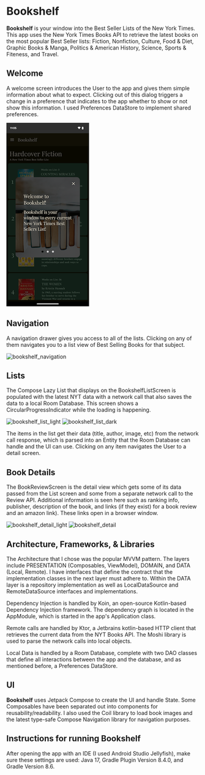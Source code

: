 # Bookshelf

**Bookshelf** is your window into the Best Seller Lists of the New York Times. This app uses the New York Times Books API to retrieve the latest books on the most popular Best Seller lists: Fiction, Nonfiction, Culture, Food & Diet, Graphic Books & Manga, Politics & American History, Science, Sports & Fiteness, and Travel. 

## Welcome
A welcome screen introduces the User to the app and gives them simple information about what to expect. Clicking out of this dialog triggers a change in a preference that indicates to the app whether to show or not show this information. I used Preferences DataStore to implement shared preferences.

![bookshelf_welcome](images/bookshelf_welcome.png)

## Navigation
A navigation drawer gives you access to all of the lists. Clicking on any of them navigates you to a list view of Best Selling Books for that subject. 

![bookshelf_navigation](images/bookshelf_navigation.png)


## Lists
The Compose Lazy List that displays on the BookshelfListScreen is populated with the latest NYT data with a network call that also saves the data to a local Room Database. This screen shows a CircularProgressIndicator while the loading is happening. 

![bookshelf_list_light](images/bookshelf_list_light.png)
![bookshelf_list_dark](images/bookshelf_list.png)

The items in the list get their data (title, author, image, etc) from the network call response, which is parsed into an Entity that the Room Database can handle and the UI can use. Clicking on any item navigates the User to a detail screen.

## Book Details
The BookReviewScreen is the detail view which gets some of its data passed from the List screen and some from a separate network call to the Review API. Additional information is seen here such as ranking info, publisher, description of the book, and links (if they exist) for a book review and an amazon link). These links open in a browser window.

![bookshelf_detail_light](images/bookshelf_detail_light.png)
![bookshelf_detail](images/bookshelf_detail.png)

## Architecture, Frameworks, & Libraries
The Architecture that I chose was the popular MVVM pattern. The layers include PRESENTATION (Composables, ViewModel), DOMAIN, and DATA (Local, Remote). I have interfaces that define the contract that the implementation classes in the next layer must adhere to. Within the DATA layer is a repository implementation as well as LocalDataSource and RemoteDataSource interfaces and implementations.

Dependency Injection is handled by Koin, an open-source Kotlin-based Dependency Injection framework. The dependency graph is located in the AppModule, which is started in the app's Application class.

Remote calls are handled by Ktor, a Jetbrains kotlin-based HTTP client that retrieves the current data from the NYT Books API. The Moshi library is used to parse the network calls into local objects.

Local Data is handled by a Room Database, complete with two DAO classes that define all interactions between the app and the database, and as mentioned before, a Preferences DataStore.

## UI
**Bookshelf** uses Jetpack Compose to create the UI and handle State. Some Composables have been separated out into components for reusability/readability. I also used the Coil library to load book images and the latest type-safe Compose Navigation library for navigation purposes.

## Instructions for running Bookshelf
After opening the app with an IDE (I used Android Studio Jellyfish), make sure these settings are used: Java 17, Gradle Plugin Version 8.4.0, and Gradle Version 8.6.







